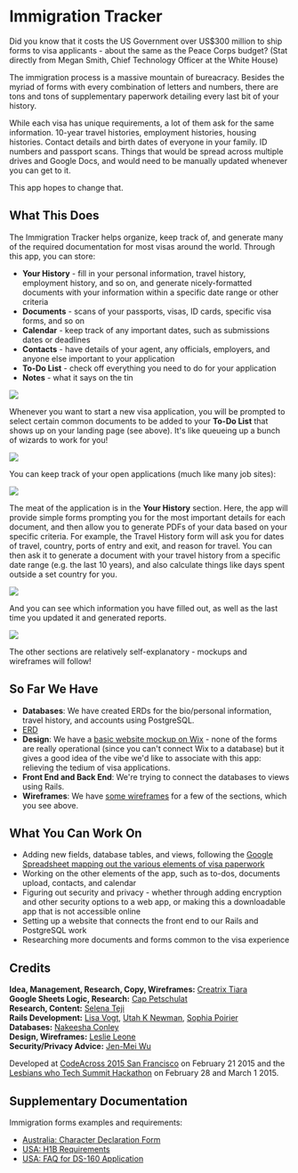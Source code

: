 # Immigration Tracker

Did you know that it costs the US Government over US$300 million to ship forms to visa applicants - about the same as the Peace Corps budget?
(Stat directly from Megan Smith, Chief Technology Officer at the White House)

The immigration process is a massive mountain of bureacracy. Besides the myriad of forms with every combination of letters and numbers, there are tons and tons of supplementary paperwork detailing every last bit of your history.

While each visa has unique requirements, a lot of them ask for the same information. 10-year travel histories, employment histories, housing histories. Contact details and birth dates of everyone in your family. ID numbers and passport scans. Things that would be spread across multiple drives and Google Docs, and would need to be manually updated whenever you can get to it.

This app hopes to change that.

## What This Does

The Immigration Tracker helps organize, keep track of, and generate many of the required documentation for most visas around the world. Through this app, you can store:

* **Your History** - fill in your personal information, travel history, employment history, and so on, and generate nicely-formatted documents with your information within a specific date range or other criteria
* **Documents** - scans of your passports, visas, ID cards, specific visa forms, and so on
* **Calendar** - keep track of any important dates, such as submissions dates or deadlines
* **Contacts** - have details of your agent, any officials, employers, and anyone else important to your application
* **To-Do List** - check off everything you need to do for your application
* **Notes** - what it says on the tin
 
![](https://immigrationtrackr.mybalsamiq.com/mockups/2830690.png)
 
Whenever you want to start a new visa application, you will be prompted to select certain common documents to be added to your **To-Do List** that shows up on your landing page (see above). It's like queueing up a bunch of wizards to work for you!

![](https://immigrationtrackr.mybalsamiq.com/mockups/2830849.png)

You can keep track of your open applications (much like many job sites):

![](https://immigrationtrackr.mybalsamiq.com/mockups/2830858.png)

The meat of the application is in the **Your History** section. Here, the app will provide simple forms prompting you for the most important details for each document, and then allow you to generate PDFs of your data based on your specific criteria. For example, the Travel History form will ask you for dates of travel, country, ports of entry and exit, and reason for travel. You can then ask it to generate a document with your travel history from a specific date range (e.g. the last 10 years), and also calculate things like days spent outside a set country for you.

![](https://immigrationtrackr.mybalsamiq.com/mockups/2830766.png)

And you can see which information you have filled out, as well as the last time you updated it and generated reports.

![](https://immigrationtrackr.mybalsamiq.com/mockups/2830732.png)

The other sections are relatively self-explanatory - mockups and wireframes will follow!

## So Far We Have

* **Databases**: We have created ERDs for the bio/personal information, travel history, and accounts using PostgreSQL.
* [ERD](https://www.lucidchart.com/invitations/accept/7559bb2c-ea96-4e5c-bac3-9fb520b17c36/"ERD")
* **Design**: We have a [basic website mockup on Wix](http://leslieleone.wix.com/immigrationtrackr) - none of the forms are really operational (since you can't connect Wix to a database) but it gives a good idea of the vibe we'd like to associate with this app: relieving the tedium of visa applications.
* **Front End and Back End**: We're trying to connect the databases to views using Rails.
* **Wireframes**: We have [some wireframes](https://immigrationtrackr.mybalsamiq.com/projects/immigrationtracker/grid) for a few of the sections, which you see above.

## What You Can Work On

* Adding new fields, database tables, and views, following the [Google Spreadsheet mapping out the various elements of visa paperwork](http://is.gd/v8Zoib)
* Working on the other elements of the app, such as to-dos, documents upload, contacts, and calendar
* Figuring out security and privacy - whether through adding encryption and other security options to a web app, or making this a downloadable app that is not accessible online
* Setting up a website that connects the front end to our Rails and PostgreSQL work
* Researching more documents and forms common to the visa experience

## Credits

**Idea, Management, Research, Copy, Wireframes:** [Creatrix Tiara](http://github.com/creatrixtiara)  
**Google Sheets Logic, Research:** [Cap Petschulat](https://github.com/cap)  
**Research, Content:** [Selena Teji](https://twitter.com/seltej)  
**Rails Development:** [Lisa Vogt](https://github.com/lisavogtsf), [Utah K Newman](https://github.com/theutahkate), [Sophia Poirier](https://github.com/sophiapoirier)  
**Databases:** [Nakeesha Conley](https://github.com/Nakeesha86)  
**Design, Wireframes:** [Leslie Leone](https://github.com/leslieleone)  
**Security/Privacy Advice:** [Jen-Mei Wu](https://github.com/jenmei)  

Developed at [CodeAcross 2015 San Francisco](http://www.codeforamerica.org/events/codeacross-2015/) on February 21 2015 and the [Lesbians who Tech Summit Hackathon](http://lesbianswhotech.org/summit/hackathon/) on February 28 and March 1 2015.

## Supplementary Documentation

Immigration forms examples and requirements:

* [Australia: Character Declaration Form](http://www.immi.gov.au/allforms/pdf/80.pdf)
* [USA: H1B Requirements](http://www.uscis.gov/eir/visa-guide/h-1b-specialty-occupation/understanding-h-1b-requirements)
* [USA: FAQ for DS-160 Application](http://travel.state.gov/content/visas/english/forms/ds-160--online-nonimmigrant-visa-application/frequently-asked-questions.html)
